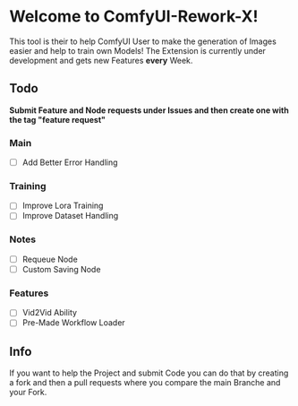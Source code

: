 # Welcome to ComfyUI-Rework-X!

This tool is their to help ComfyUI User to make the generation of Images easier and help to train own Models! The Extension is currently under development and gets new Features **every** Week.


## Todo

**Submit Feature and Node requests under Issues and then create one with the tag "feature request"**

### Main
 - [ ] Add Better Error Handling

 
 ### Training
 - [ ] Improve Lora Training
 - [ ] Improve Dataset Handling

### Notes

 - [ ] Requeue Node
 - [ ] Custom Saving Node

### Features

 - [ ] Vid2Vid Ability
 - [ ] Pre-Made Workflow Loader

## Info
If you want to help the Project and submit Code you can do that by creating a fork and then a pull requests where you compare the main Branche and your Fork.
